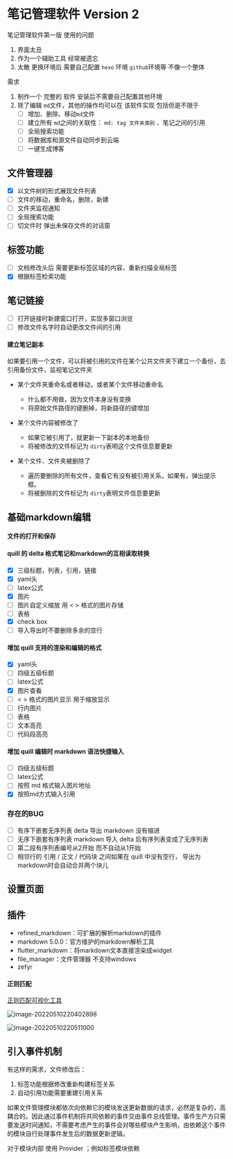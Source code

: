 # 笔记管理软件 Version 2

笔记管理软件第一版  使用的问题

1. 界面太丑 
2. 作为一个辅助工具  经常被遗忘
3. 太散  更换环境后 需要自己配置 `hexo` 环境  `github`环境等  不像一个整体

需求

1. 制作一个  完整的 软件 安装后不需要自己配置其他环境
2. 除了编辑 `md`文件，其他的操作均可以在 该软件实现 包括但是不限于
   - [ ] 增加、删除、移动`md`文件
   - [ ] 建立所有 `md`之间的关联性： `md: tag 文件夹类别` 、笔记之间的引用 
   - [ ] 全局搜索功能
   - [ ] 将数据库和源文件自动同步到云端
   - [ ] 一键生成博客 

## 文件管理器

- [x] 以文件树的形式展现文件列表 
- [ ] 文件的移动，重命名，删除，新建
- [ ] 文件夹监视通知
- [ ] 全局搜索功能
- [ ] 切文件时 弹出未保存文件的对话窗

## 标签功能

- [ ] 文档修改头后 需要更新标签区域的内容，重新扫描全局标签
- [x] 根据标签检索功能

## 笔记链接

- [ ] 打开链接时新建窗口打开，实现多窗口浏览
- [ ] 修改文件名字时自动更改文件间的引用

#### 建立笔记副本

如果要引用一个文件，可以将被引用的文件在某个公共文件夹下建立一个备份，去引用备份文件，监视笔记文件夹

* 某个文件夹重命名或者移动，或者某个文件移动重命名

  * 什么都不用做，因为文件本身没有变换
  * 将原始文件路径的键删掉，将新路径的键增加
* 某个文件内容被修改了

  * 如果它被引用了，就更新一下副本的本地备份
  * 将被修改的文件标记为 `dirty`表明这个文件信息要更新
* 某个文件、文件夹被删除了

  * 遍历要删除的所有文件，查看它有没有被引用关系，如果有，弹出提示框。
  * 将被删除的文件标记为 `dirty`表明文件信息要更新

## 基础markdown编辑

#### 文件的打开和保存

#### quill 的 delta 格式笔记和markdown的互相读取转换

- [x] 三级标题，列表，引用，链接
- [x] yaml头
- [ ] latex公式
- [x] 图片
- [ ] 图片自定义缩放 用 < > 格式的图片存储
- [ ] 表格
- [x] check box 
- [ ] 导入导出时不要删除多余的空行

#### 增加 quill 支持的渲染和编辑的格式

- [x] yaml头
- [ ] 四级五级标题
- [ ] latex公式
- [x] 图片查看
- [ ] < > 格式的图片显示 用于缩放显示
- [ ] 行内图片
- [ ] 表格
- [ ] 文本高亮
- [ ] 代码段高亮

#### 增加 quill 编辑时 markdown 语法快捷输入

- [ ] 四级五级标题
- [ ] latex公式
- [ ] 按照 md 格式输入图片地址
- [x] 按照md方式输入引用

### 存在的BUG

- [ ] 有序下嵌套无序列表  delta 导出 markdown 没有缩进
- [ ] 无序下嵌套有序列表  markdown 导入 delta 后有序列表变成了无序列表
- [ ] 第二段有序列表编号从2开始 而不自动从1开始
- [ ] 相邻行的 引用 / 正文 / 代码块 之间如果在 quill 中没有空行， 导出为 markdown时会自动合并两个块儿

## 设置页面



## 插件

* refined_markdown：可扩展的解析markdown的插件
* markdown 5.0.0：官方维护的markdown解析工具
* flutter_markdown：将markdown文本直接渲染成widget
* file_manager：文件管理器 不支持windows
* zefyr 

#### 正则匹配

[正则匹配可视化工具](https://regexper.com/)

![image-20220510220402898](https://cdn.jsdelivr.net/gh/changruowang/cloudimg/image-20220510220402898.png)

![image-20220510220511000](https://cdn.jsdelivr.net/gh/changruowang/cloudimg/image-20220510220511000.png)

## 引入事件机制

有这样的需求，文件修改后：

1. 标签功能根据修改重新构建标签关系
2. 自动引用功能需要重建引用关系

如果文件管理模块都依次向依赖它的模块发送更新数据的请求，必然是复杂的，高耦合的。因此通过事件机制将共同依赖的事件交由事件总线管理。事件生产方只需要发送时间通知，不需要考虑产生的事件会对哪些模块产生影响，由依赖这个事件的模块自行处理事件发生后的数据更新逻辑。

对于模块内部 使用 Provider ；例如标签模块依赖

